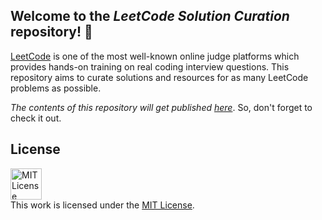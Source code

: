 Welcome to the *LeetCode Solution Curation* repository! 👋
---

[LeetCode](https://leetcode.com/) is one of the most well-known online judge platforms which provides hands-on training on real coding interview questions. This repository aims to curate solutions and resources for as many LeetCode problems as possible.

*The contents of this repository will get published [here](https://tahanima.github.io/hello-leetcode/)*. So, don't forget to check it out.

## License
<a rel="license" href="https://opensource.org/licenses/MIT"><img alt="MIT License" style="border-width:0" height="50" src="https://w7.pngwing.com/pngs/514/841/png-transparent-mit-license-bsd-licence-open-source-license-copyright-miscellaneous-text-logo.png" /></a><br />This work is licensed under the <a rel="license" href="https://opensource.org/licenses/MIT">MIT License</a>.

